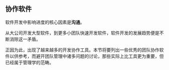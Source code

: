 ## 协作软件

软件开发中影响进度的核心因素是**沟通**。

从大公司开发大型软件，到更多小团队快速开发软件，软件开发的发展趋势便是不断消除这一矛盾。

正因为此，出现了越来越多的开发协作工具。本节将要列出一些优秀的团队协作软件以供参考，而避开团队管理中诸多问题的讨论，那些实际上比工具更为重要，但已经属于管理学的范畴。

